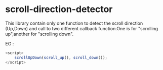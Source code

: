 # scroll-direction-detector

This library contain only one function to detect the scroll direction (Up,Down) and call to two different callback function.One is for "scrolling up",another for "scrolling down".

EG : 
````javascript
<script>
    scrollUpDown(scroll_up(), scroll_down());
</script>
